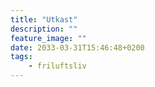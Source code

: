 ```yaml
---
title: "Utkast"
description: ""
feature_image: ""
date: 2033-03-31T15:46:48+0200
tags:
    - friluftsliv
---
```

